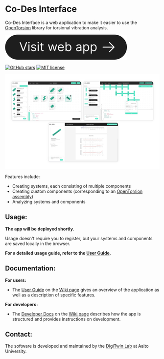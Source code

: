 # Co-Des Interface
Co-Des Interface is a web application to make it easier to use the [OpenTorsion](https://github.com/Aalto-Arotor/openTorsion "OpenTorsion") library for torsional vibration analysis.

![](https://raw.githubusercontent.com/AaltoIIC/Co-Des-Interface/59c0834bb506e4073082b3b6eba06e7383764853/docs/images/readme-button.svg)

[![GitHub stars](https://img.shields.io/github/stars/AaltoIIC/Co-Des-Interface.svg)](https://github.com/AaltoIIC/Co-Des-Interface) [![MIT license](https://img.shields.io/badge/License-MIT-blue.svg)](https://github.com/AaltoIIC/Co-Des-Interface/blob/main/LICENSE)

![Screenshot](https://github.com/AaltoIIC/Co-Des-Interface/blob/main/docs/images/screenshots.jpg?raw=true "Screenshot")

Features include:
- Creating systems, each consisting of multiple components
- Creating custom components (corresponding to an [OpenTorsion assembly](https://aalto-arotor.github.io/openTorsion/opentorsion.html#module-opentorsion.assembly "OpenTorsion assembly"))
- Analyzing systems and components

## Usage:
**The app will be deployed shortly.**

Usage doesn't require you to register, but your systems and components are saved locally in the browser.

**For a detailed usage guide, refer to the [User Guide](https://github.com/AaltoIIC/Co-Des-Interface "User Guide").**

## Documentation:
**For users:**
- The [User Guide](https://github.com/AaltoIIC/Co-Des-Interface/wiki/User-Guide "User Guide") on the [Wiki page](https://github.com/AaltoIIC/Co-Des-Interface/wiki "Wiki page") gives an overview of the application as well as a description of specific features.

**For developers:**
- The [Developer Docs](https://github.com/AaltoIIC/Co-Des-Interface/wiki/Developer-Docs "Developer Docs") on the [Wiki page](https://github.com/AaltoIIC/Co-Des-Interface/wiki "Wiki page") describes how the app is structured and provides instructions on development.

## Contact:
The software is developed and maintained by the [DigiTwin Lab](https://www.aalto.fi/en/aiic/digitwin "DigiTwin Lab") at Aalto University.